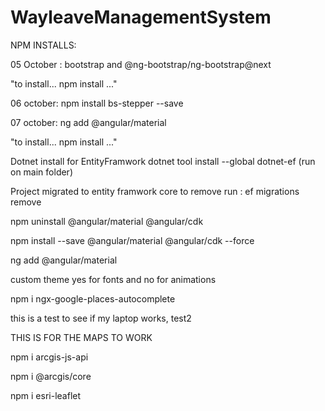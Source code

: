 # WayleaveManagementSystem

NPM INSTALLS:

05 October : bootstrap and @ng-bootstrap/ng-bootstrap@next

"to install... npm install ..."

06 october: npm install bs-stepper --save

07 october: ng add @angular/material

"to install... npm install ..."

Dotnet install for EntityFramwork
dotnet tool install --global dotnet-ef (run on main folder)


Project migrated to entity framwork core 
to remove run : ef migrations remove

npm uninstall @angular/material @angular/cdk

npm install --save @angular/material @angular/cdk --force

ng add @angular/material

custom theme
yes for fonts
and no for animations


npm i ngx-google-places-autocomplete

this is a test to see if my laptop works, test2


THIS IS FOR THE MAPS TO WORK

npm i arcgis-js-api

npm i @arcgis/core

npm i esri-leaflet
